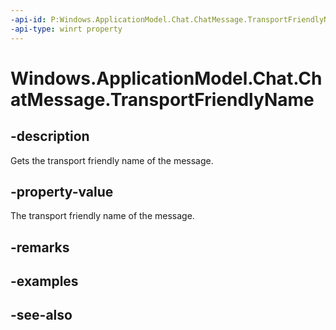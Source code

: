 ```yaml
---
-api-id: P:Windows.ApplicationModel.Chat.ChatMessage.TransportFriendlyName
-api-type: winrt property
---
```


<!-- Property syntax
public string TransportFriendlyName { get; }
-->

# Windows.ApplicationModel.Chat.ChatMessage.TransportFriendlyName

## -description
Gets the transport friendly name of the message.

## -property-value
The transport friendly name of the message.

## -remarks

## -examples

## -see-also

